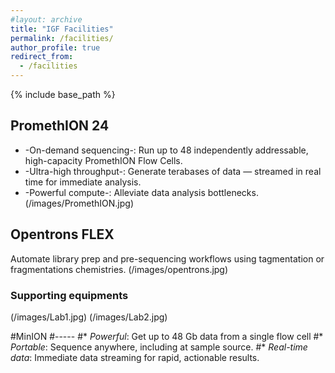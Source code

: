 ```yaml
---
#layout: archive
title: "IGF Facilities"
permalink: /facilities/
author_profile: true
redirect_from:
  - /facilities
---
```


{% include base_path %}

PromethION 24
-----
* -On-demand sequencing-: Run up to 48 independently addressable, high-capacity PromethION Flow Cells.
* -Ultra-high throughput-: Generate terabases of data — streamed in real time for immediate analysis.
* -Powerful compute-: Alleviate data analysis bottlenecks.
(/images/PromethION.jpg)

Opentrons FLEX
-----
Automate library prep and pre-sequencing workflows using tagmentation or fragmentations chemistries. 
(/images/opentrons.jpg)

### Supporting equipments
(/images/Lab1.jpg)
(/images/Lab2.jpg)

#MinION
#-----
#* *Powerful*: Get up to 48 Gb data from a single flow cell
#* *Portable*: Sequence anywhere, including at sample source.
#* *Real-time data*: Immediate data streaming for rapid, actionable results.
